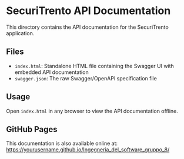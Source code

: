 # SecuriTrento API Documentation

This directory contains the API documentation for the SecuriTrento application.

## Files
- `index.html`: Standalone HTML file containing the Swagger UI with embedded API documentation
- `swagger.json`: The raw Swagger/OpenAPI specification file

## Usage
Open `index.html` in any browser to view the API documentation offline.

## GitHub Pages
This documentation is also available online at: https://yourusername.github.io/Ingegneria_del_software_gruppo_8/
